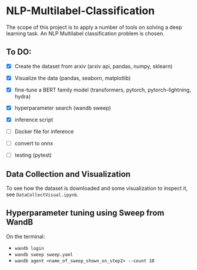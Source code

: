 # NLP-Multilabel-Classification
The scope of this project is to apply a number of tools on solving a deep learning task. An NLP Multilabel classification problem is chosen.

## To DO:

- [X] Create the dataset from arxiv (arxiv api, pandas, numpy, sklearn)
- [X] Visualize the data (pandas, seaborn, matplotlib)
- [X] fine-tune a BERT family model (transformers, pytorch, pytorch-lightning, hydra) 
- [X] hyperparameter search (wandb sweep)
- [X] inference script 
- [ ] Docker file for inference
- [ ] convert to onnx 
- [ ] testing (pytest)


## Data Collection and Visualization
To see how the dataset is downloaded and some visualization to inspect it, see `DataCollectVisual.ipynb`.

## Hyperparameter tuning using Sweep from WandB
On the terminal: 

* `wandb login`
* `wandb sweep sweep.yaml`
* `wandb agent <name_of_sweep_shown_on_step2> --count 10`
